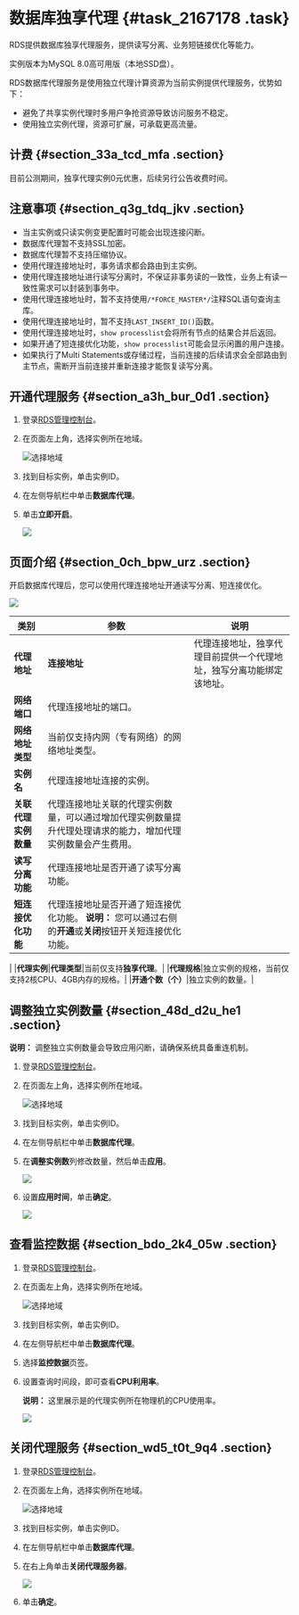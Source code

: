 # 数据库独享代理 {#task_2167178 .task}

RDS提供数据库独享代理服务，提供读写分离、业务短链接优化等能力。

实例版本为MySQL 8.0高可用版（本地SSD盘）。

RDS数据库代理服务是使用独立代理计算资源为当前实例提供代理服务，优势如下：

-   避免了共享实例代理时多用户争抢资源导致访问服务不稳定。
-   使用独立实例代理，资源可扩展，可承载更高流量。

## 计费 {#section_33a_tcd_mfa .section}

目前公测期间，独享代理实例0元优惠，后续另行公告收费时间。

## 注意事项 {#section_q3g_tdq_jkv .section}

-   当主实例或只读实例变更配置时可能会出现连接闪断。
-   数据库代理暂不支持SSL加密。
-   数据库代理暂不支持压缩协议。
-   使用代理连接地址时，事务请求都会路由到主实例。
-   使用代理连接地址进行读写分离时，不保证非事务读的一致性，业务上有读一致性需求可以封装到事务中。
-   使用代理连接地址时，暂不支持使用`/*FORCE_MASTER*/`注释SQL语句查询主库。
-   使用代理连接地址时，暂不支持`LAST_INSERT_ID()`函数。
-   使用代理连接地址时，`show processlist`会将所有节点的结果合并后返回。
-   如果开通了短连接优化功能，`show processlist`可能会显示闲置的用户连接。
-   如果执行了Multi Statements或存储过程，当前连接的后续请求会全部路由到主节点，需断开当前连接并重新连接才能恢复读写分离。

## 开通代理服务 {#section_a3h_bur_0d1 .section}

1.  登录[RDS管理控制台](https://rds.console.aliyun.com/)。
2.  在页面左上角，选择实例所在地域。 

    ![选择地域](http://static-aliyun-doc.oss-cn-hangzhou.aliyuncs.com/assets/img/7814/156888887336543_zh-CN.png)

3.  找到目标实例，单击实例ID。
4.  在左侧导航栏中单击**数据库代理**。
5.  单击**立即开启**。 

    ![](http://static-aliyun-doc.oss-cn-hangzhou.aliyuncs.com/assets/img/1721127/156888887360623_zh-CN.png)


## 页面介绍 {#section_0ch_bpw_urz .section}

开启数据库代理后，您可以使用代理连接地址开通读写分离、短连接优化。

![](http://static-aliyun-doc.oss-cn-hangzhou.aliyuncs.com/assets/img/1721127/156888887360624_zh-CN.png)

|类别|参数|说明|
|--|--|--|
|**代理地址**|**连接地址**|代理连接地址，独享代理目前提供一个代理地址，独写分离功能绑定该地址。|
|**网络端口**|代理连接地址的端口。|
|**网络地址类型**|当前仅支持内网（专有网络）的网络地址类型。|
|**实例名**|代理连接地址连接的实例。|
|**关联代理实例数量**|代理连接地址关联的代理实例数量，可以通过增加代理实例数量提升代理处理请求的能力，增加代理实例数量会产生费用。|
|**读写分离功能**|代理连接地址是否开通了读写分离功能。|
|**短连接优化功能**|代理连接地址是否开通了短连接优化功能。 **说明：** 您可以通过右侧的**开通**或**关闭**按钮开关短连接优化功能。

 |
|**代理实例**|**代理类型**|当前仅支持**独享代理**。|
|**代理规格**|独立实例的规格，当前仅支持2核CPU、4GB内存的规格。|
|**开通个数（个）**|独立实例的数量。|

## 调整独立实例数量 {#section_48d_d2u_he1 .section}

**说明：** 调整独立实例数量会导致应用闪断，请确保系统具备重连机制。

1.  登录[RDS管理控制台](https://rds.console.aliyun.com/)。
2.  在页面左上角，选择实例所在地域。 

    ![选择地域](http://static-aliyun-doc.oss-cn-hangzhou.aliyuncs.com/assets/img/7814/156888887336543_zh-CN.png)

3.  找到目标实例，单击实例ID。
4.  在左侧导航栏中单击**数据库代理**。
5.  在**调整实例数**列修改数量，然后单击**应用**。 

    ![](http://static-aliyun-doc.oss-cn-hangzhou.aliyuncs.com/assets/img/1721127/156888887360627_zh-CN.png)

6.  设置**应用时间**，单击**确定**。 

    ![](http://static-aliyun-doc.oss-cn-hangzhou.aliyuncs.com/assets/img/1721127/156888887360629_zh-CN.png)


## 查看监控数据 {#section_bdo_2k4_05w .section}

1.  登录[RDS管理控制台](https://rds.console.aliyun.com/)。
2.  在页面左上角，选择实例所在地域。 

    ![选择地域](http://static-aliyun-doc.oss-cn-hangzhou.aliyuncs.com/assets/img/7814/156888887336543_zh-CN.png)

3.  找到目标实例，单击实例ID。
4.  在左侧导航栏中单击**数据库代理**。
5.  选择**监控数据**页签。
6.  设置查询时间段，即可查看**CPU利用率**。 

    **说明：** 这里展示是的代理实例所在物理机的CPU使用率。

    ![](http://static-aliyun-doc.oss-cn-hangzhou.aliyuncs.com/assets/img/1721127/156888887360641_zh-CN.png)


## 关闭代理服务 {#section_wd5_t0t_9q4 .section}

1.  登录[RDS管理控制台](https://rds.console.aliyun.com/)。
2.  在页面左上角，选择实例所在地域。 

    ![选择地域](http://static-aliyun-doc.oss-cn-hangzhou.aliyuncs.com/assets/img/7814/156888887336543_zh-CN.png)

3.  找到目标实例，单击实例ID。
4.  在左侧导航栏中单击**数据库代理**。
5.  在右上角单击**关闭代理服务器**。 

    ![](http://static-aliyun-doc.oss-cn-hangzhou.aliyuncs.com/assets/img/1721127/156888887360650_zh-CN.png)

6.  单击**确定**。


